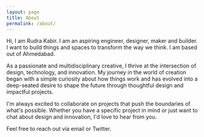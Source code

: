 ```yaml
---
layout: page
title: About
permalink: /about/
---
```


Hi, I am Rudra Kabir. I am an aspiring engineer, designer, maker and builder. I want to build things and spaces to transform the way we think. I am based out of Ahmedabad. 


As a passionate and multidisciplinary creative, I thrive at the intersection of design, technology, and innovation. My journey in the world of creation began with a simple curiosity about how things work and has evolved into a deep-seated desire to shape the future through thoughtful design and impactful projects.


I'm always excited to collaborate on projects that push the boundaries of what's possible. Whether you have a specific project in mind or just want to chat about design and innovation, I'd love to hear from you.

Feel free to reach out via email or Twitter. 


